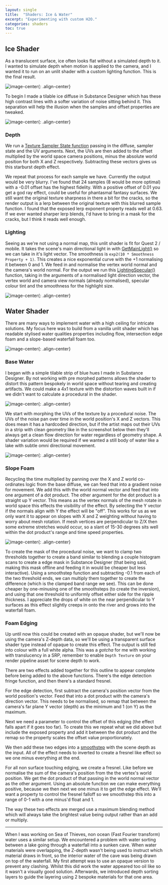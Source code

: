 ```yaml
---
layout: single
title:  "Shaders: Ice & Water"
excerpt: "Experimenting with custom H2O."
categories: shaders
toc: true
---
```

## Ice Shader

As a translucent surface, ice often looks flat without a simulated depth to it. I wanted to simulate depth when motion is applied to the camera, and I wanted it to run on an unlit shader with a custom lighting function. This is the final result.

![image-center](\assets\images\2021-03-07-shaders-ice-water\iceShader.gif){: .align-center}

To begin I made a tilable ice diffuse in Substance Designer which has these high contrast lines with a softer variation of noise sitting behind it. This separation will help the illusion when the samples and offset properties are tweaked.

![image-center](\assets\images\2021-03-07-shaders-ice-water\iceDiffuse.png){: .align-center}

### Depth

We run a [Texture Sampler State function](https://docs.unity3d.com/Packages/com.unity.shadergraph@6.9/manual/Sample-Texture-2D-LOD-Node.html) passing in the diffuse, sampler state and the UV arguments. Next, the UVs are then added to the offset multiplied by the world space camera positions, minus the absolute world position for both X and Z respectively. Subtracting these vectors gives us this starburst depth effect.

We repeat that process for each sample we have. Currently the output would be very blurry. I've found that 24 samples (8 would be more optimal) with a -0.01 offset has the highest fidelity. With a positive offset of 0.01 you get a god ray effect, could be useful for phantasmal fantasy surfaces. We still want the original texture sharpness in there a bit for the cracks, so the render output is a lerp between the original texture with this blurred sample function. I found that the exposed lerp exponent property reads well at 0.63. If we ever wanted sharper lerp blends, I'd have to bring in a mask for the cracks, but I think it reads well enough.

### Lighting

Seeing as we're not using a normal map, this unlit shader is fit for Quest 2 / mobile. It takes the scene's main directional light in with [GetMainLight()](https://github.com/Unity-Technologies/Graphics/blob/master/com.unity.render-pipelines.universal/ShaderLibrary/Lighting.hlsl#L130) so we can take in it's light vector. The smoothness is `exp2(10 * Smoothness Property + 1)`. This creates a nice exponential curve with the +1 normalising it between 0 and 1. We feed in and normalise the vertex world normal and the camera's world normal. For the output we run this [LightingSpecular()](https://github.com/Unity-Technologies/Graphics/blob/master/com.unity.render-pipelines.universal/ShaderLibrary/Lighting.hlsl#L738) function, taking in the arguments of a normalised light direction vector, the vertex world and camera view normals (already normalised), specular colour tint and the smoothness for the highlight size.

![image-center](\assets\images\2021-03-07-shaders-ice-water\icePasses.gif){: .align-center}

## Water Shader

There are many ways to implement water with a high ceiling for intricate solutions. My focus here was to build from a vanilla unlit shader which has readable stylised water qualities properties including flow, intersection edge foam and a slope-based waterfall foam too.

![image-center](\assets\images\2021-03-07-shaders-ice-water\stylisedWater.gif){: .align-center}

### Base Water

I began with a simple tilable strip of blue hues I made in Substance Designer. By not working with pre morphed patterns allows the shader to distort this pattern bespokely in world space without tearing and creating artifacts. We could make a 4x1 texture with the distortion waves built in if we didn't want to calculate a procedural in the shader.

![image-center](\assets\images\2021-03-07-shaders-ice-water\waterDiffuse.png){: .align-center}

We start with morphing the UVs of the texture by a procedural noise. The UVs of the noise pan over time in the world position's X and Z vectors. This does mean it has a hardcoded direction, but if the artist maps out their UVs in a strip with clean geometry like in the screenshot below then they'll always get a clean flow direction for water regardless of geometry shape. A shader variation would be required if we wanted a still body of water like a lake with subtle omni directional movement.

![image-center](\assets\images\2021-03-07-shaders-ice-water\riverUVFlow.png){: .align-center}

### Slope Foam

Recycling the time multiplied by panning over the X and Z world co-ordinates logic from the base diffuse, we can feed that into a gradient noise for movement. We add this with the world normal vector and feed that into one argument of a dot product. The other argument for the dot product is a straight up Y vector. This means as the vertex normals of the mesh rotate in world space this effects the visibility of the effect. By selecting the Y vector if the normals align with Y the effect will be "off". This works for us as we only want it to appear on slopes with X and Z weighting without having to worry about mesh rotation. If mesh vertices are perpendicular to Z/X then some extreme stretches would occur, so a slant of 15-30 degrees sits well within the dot product's range and time speed properties.

![image-center](\assets\images\2021-03-07-shaders-ice-water\waterSlope.gif){: .align-center}

To create the mask of the procedural noise, we want to clamp two thresholds together to create a band similar to blending a couple histogram scans to create a edge mask in Substance Designer (that being said, making this mask offline and feeding it in would be cheaper but less interactive). Using a smoothstep function and subtracting -0.1 from each of the two threshold ends, we can multiply them together to create the difference (which is the clamped band range we see). This can be done cheaper by one-minusing one of the smoothsteps (to create the inversion), and using that one threshold to uniformly offset either side for the ripple thickness. I appreciate the drops of white on the near perpendicular to Y surfaces as this effect slightly creeps in onto the river and grows into the waterfall foam.

### Foam Edging

Up until now this could be created with an opaque shader, but we'll now be using the camera's Z-depth data, so we'll be using a transparent surface shader type instead of opaque to create this effect. The output is still fed into colour with a full white alpha. This was a _gotcha_ for me with working with translucency in a SRP, remember to enable `Depth Texture` on your render pipeline asset for scene depth to work.

There are two effects added together for this outline to appear complete before being added to the above functions. There's the edge detection fringe function, and then there's a standard fresnel.

For the edge detection, first subtract the camera's position vector from the world position's vector. Feed that into a dot product with the camera's direction vector. This needs to be normalised, so remap that between the camera's far plane Y vector (depth) as the minimum and 1 (on Y) as the maximum.

Next we need a parameter to control the offset of this edging (the effect falls apart if it goes too far). To create this we repeat what we did above but include the exposed property and add it between the dot product and the remap so the property scales the offset value proportionately.

We then add these two edges into a [smoothstep](https://docs.unity3d.com/Packages/com.unity.shadergraph@7.3/manual/Smoothstep-Node.html) with the scene depth as the input. All of the effect needs to inverted to create a fresnel like effect so we one minus everything at the end.

For all non surface touching edging, we create a fresnel. Like before we normalise the sum of the camera's position from the the vertex's world position. We get the dot product of that passing in the world normal vector as the other argument. Using an absolute function we can make everything positive, because we then next we one minus it to get the edge effect. We'll want a property to control the fresnel falloff so we smoothstep this into a range of 0-1 with a one minus'd float and 1.

The way these two effects are merged use a maximum blending method which will always take the brightest value being output rather than an add or multiply.

---

When I was working on Sea of Thieves, non ocean (Fast Fourier transform) water uses a similar setup. We encountered a problem with water sorting between a lake going through a waterfall into a sunken cave. When water materials were overlapping, the Z-depth wasn't being used to instruct which material draws in front, so the interior water of the cave was being drawn on top of the waterfall. My first attempt was to use an opaque version to prevent any clashing. Whilst this did work the water appeared too oil like so it wasn't a visually good solution. Afterwards, we introduced depth sorting layers to guide the layering using 2 bespoke materials for that one area.
